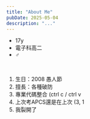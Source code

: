 ```yaml
---
title: "About Me"
pubDate: 2025-05-04
description: "..."
---
```


- 17y
- 電子科高二
- ♂

<br>

1. 生日：2008 愚人節
2. 擅長：各種破防
3. 專業代碼整合 (ctrl c / ctrl v
4. 上次考APCS還是在上次 (3, 1
5. 我裂開了
